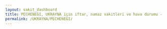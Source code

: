 ```yaml
---
layout: vakit_dashboard
title: PECHENEGI, UKRAYNA için iftar, namaz vakitleri ve hava durumu - ilçe/eyalet seç
permalink: /UKRAYNA/PECHENEGI/
---
```


<script type="text/javascript">
  var GLOBAL_COUNTRY = 'UKRAYNA';
  var GLOBAL_CITY = 'PECHENEGI';
  var GLOBAL_STATE = '';
  var lat = 72;
  var lon = 21;
</script>
